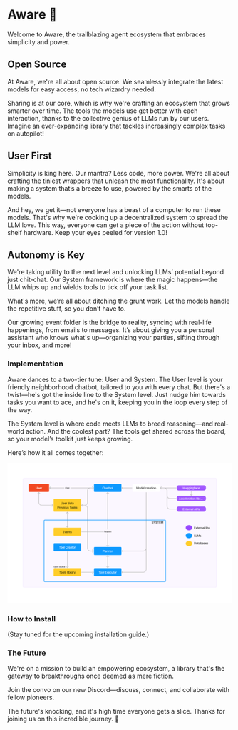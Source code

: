 # Aware 🎉

Welcome to Aware, the trailblazing agent ecosystem that embraces simplicity and power.

## Open Source

At Aware, we're all about open source. We seamlessly integrate the latest models for easy access, no tech wizardry needed.

Sharing is at our core, which is why we're crafting an ecosystem that grows smarter over time. The tools the models use get better with each interaction, thanks to the collective genius of LLMs run by our users. Imagine an ever-expanding library that tackles increasingly complex tasks on autopilot!

## User First

Simplicity is king here. Our mantra? Less code, more power. We're all about crafting the tiniest wrappers that unleash the most functionality. It's about making a system that’s a breeze to use, powered by the smarts of the models.

And hey, we get it—not everyone has a beast of a computer to run these models. That's why we're cooking up a decentralized system to spread the LLM love. This way, everyone can get a piece of the action without top-shelf hardware. Keep your eyes peeled for version 1.0!

## Autonomy is Key

We're taking utility to the next level and unlocking LLMs’ potential beyond just chit-chat. Our System framework is where the magic happens—the LLM whips up and wields tools to tick off your task list.

What's more, we’re all about ditching the grunt work. Let the models handle the repetitive stuff, so you don’t have to.

Our growing event folder is the bridge to reality, syncing with real-life happenings, from emails to messages. It’s about giving you a personal assistant who knows what's up—organizing your parties, sifting through your inbox, and more!

### Implementation

Aware dances to a two-tier tune: User and System. The User level is your friendly neighborhood chatbot, tailored to you with every chat. But there's a twist—he's got the inside line to the System level. Just nudge him towards tasks you want to ace, and he's on it, keeping you in the loop every step of the way.

The System level is where code meets LLMs to breed reasoning—and real-world action. And the coolest part? The tools get shared across the board, so your model’s toolkit just keeps growing.

Here’s how it all comes together:

![Visual design of our system](/docs/pictures/agentv0.0.png)

### How to Install
(Stay tuned for the upcoming installation guide.)

### The Future

We're on a mission to build an empowering ecosystem, a library that's the gateway to breakthroughs once deemed as mere fiction.

Join the convo on our new Discord—discuss, connect, and collaborate with fellow pioneers.

The future's knocking, and it's high time everyone gets a slice. Thanks for joining us on this incredible journey. 💖